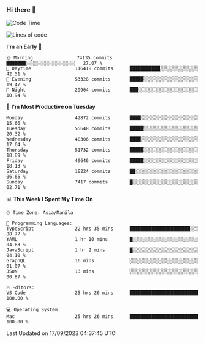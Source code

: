### Hi there 👋

<!--START_SECTION:waka-->
![Code Time](http://img.shields.io/badge/Code%20Time-4%2C336%20hrs%2037%20mins-blue)

![Lines of code](https://img.shields.io/badge/From%20Hello%20World%20I%27ve%20Written-106.6%20million%20lines%20of%20code-blue)

**I'm an Early 🐤** 

```text
🌞 Morning                74135 commits       ███████░░░░░░░░░░░░░░░░░░   27.07 % 
🌆 Daytime                116418 commits      ███████████░░░░░░░░░░░░░░   42.51 % 
🌃 Evening                53328 commits       █████░░░░░░░░░░░░░░░░░░░░   19.47 % 
🌙 Night                  29964 commits       ███░░░░░░░░░░░░░░░░░░░░░░   10.94 % 
```
📅 **I'm Most Productive on Tuesday** 

```text
Monday                   42872 commits       ████░░░░░░░░░░░░░░░░░░░░░   15.66 % 
Tuesday                  55648 commits       █████░░░░░░░░░░░░░░░░░░░░   20.32 % 
Wednesday                48306 commits       ████░░░░░░░░░░░░░░░░░░░░░   17.64 % 
Thursday                 51732 commits       █████░░░░░░░░░░░░░░░░░░░░   18.89 % 
Friday                   49646 commits       █████░░░░░░░░░░░░░░░░░░░░   18.13 % 
Saturday                 18224 commits       ██░░░░░░░░░░░░░░░░░░░░░░░   06.65 % 
Sunday                   7417 commits        █░░░░░░░░░░░░░░░░░░░░░░░░   02.71 % 
```


📊 **This Week I Spent My Time On** 

```text
🕑︎ Time Zone: Asia/Manila

💬 Programming Languages: 
TypeScript               22 hrs 35 mins      ██████████████████████░░░   88.77 % 
YAML                     1 hr 10 mins        █░░░░░░░░░░░░░░░░░░░░░░░░   04.63 % 
JavaScript               1 hr 2 mins         █░░░░░░░░░░░░░░░░░░░░░░░░   04.10 % 
GraphQL                  16 mins             ░░░░░░░░░░░░░░░░░░░░░░░░░   01.07 % 
JSON                     13 mins             ░░░░░░░░░░░░░░░░░░░░░░░░░   00.87 % 

🔥 Editors: 
VS Code                  25 hrs 26 mins      █████████████████████████   100.00 % 

💻 Operating System: 
Mac                      25 hrs 26 mins      █████████████████████████   100.00 % 
```


 Last Updated on 17/09/2023 04:37:45 UTC
<!--END_SECTION:waka-->


<!--
**rad182/rad182** is a ✨ _special_ ✨ repository because its `README.md` (this file) appears on your GitHub profile.

Here are some ideas to get you started:

- 🔭 I’m currently working on ...
- 🌱 I’m currently learning ...
- 👯 I’m looking to collaborate on ...
- 🤔 I’m looking for help with ...
- 💬 Ask me about ...
- 📫 How to reach me: ...
- 😄 Pronouns: ...
- ⚡ Fun fact: ...
-->
